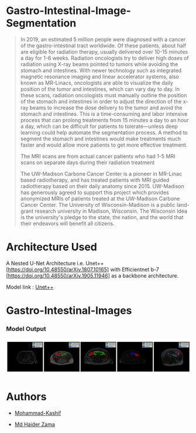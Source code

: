 # Gastro-Intestinal-Image-Segmentation


> In 2019, an estimated 5 million people were diagnosed with a cancer of the gastro-intestinal tract worldwide. Of these patients, about half are eligible for radiation therapy, usually delivered over 10-15 minutes a day for 1-6 weeks. Radiation oncologists try to deliver high doses of radiation using X-ray beams pointed to tumors while avoiding the stomach and intestines. With newer technology such as integrated magnetic resonance imaging and linear accelerator systems, also known as MR-Linacs, oncologists are able to visualize the daily position of the tumor and intestines, which can vary day to day. In these scans, radiation oncologists must manually outline the position of the stomach and intestines in order to adjust the direction of the x-ray beams to increase the dose delivery to the tumor and avoid the stomach and intestines. This is a time-consuming and labor intensive process that can prolong treatments from 15 minutes a day to an hour a day, which can be difficult for patients to tolerate—unless deep learning could help automate the segmentation process. A method to segment the stomach and intestines would make treatments much faster and would allow more patients to get more effective treatment.
> 
> The MRI scans are from actual cancer patients who had 1-5 MRI scans on separate days during their radiation treatment
> 
> The UW-Madison Carbone Cancer Center is a pioneer in MR-Linac based radiotherapy, and has treated patients with MRI guided radiotherapy based on their daily anatomy since 2015. UW-Madison has generously agreed to support this project which provides anonymized MRIs of patients treated at the UW-Madison Carbone Cancer Center. The University of Wisconsin-Madison is a public land-grant research university in Madison, Wisconsin. The Wisconsin Idea is the university's pledge to the state, the nation, and the world that their endeavors will benefit all citizens.

# Architecture Used

A Nested U-Net Architecture i.e. Unet++ [https://doi.org/10.48550/arXiv.1807.10165] with Efficientnet b-7 [https://doi.org/10.48550/arXiv.1905.11946] as a backbone architecture.

Model link :
[Unet++](https://drive.google.com/file/d/1umSTGMgIzYoIonmizi53v5fXtI0EAGMg/view?usp=sharing)

# Gastro-Intestinal-Images

### Model Output

![Model Output](sampleImages/giOutput.png)

# Authors

- [Mohammad-Kashif](https://github.com/M0hammad-Kashif/)

- [Md Haider Zama](https://github.com/haiderzm)

